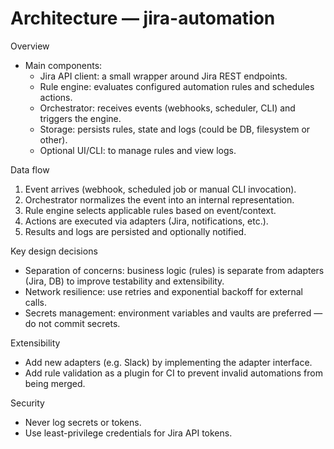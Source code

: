 # Architecture — jira-automation

Overview
- Main components:
  - Jira API client: a small wrapper around Jira REST endpoints.
  - Rule engine: evaluates configured automation rules and schedules actions.
  - Orchestrator: receives events (webhooks, scheduler, CLI) and triggers the engine.
  - Storage: persists rules, state and logs (could be DB, filesystem or other).
  - Optional UI/CLI: to manage rules and view logs.

Data flow
1. Event arrives (webhook, scheduled job or manual CLI invocation).
2. Orchestrator normalizes the event into an internal representation.
3. Rule engine selects applicable rules based on event/context.
4. Actions are executed via adapters (Jira, notifications, etc.).
5. Results and logs are persisted and optionally notified.

Key design decisions
- Separation of concerns: business logic (rules) is separate from adapters (Jira, DB)
  to improve testability and extensibility.
- Network resilience: use retries and exponential backoff for external calls.
- Secrets management: environment variables and vaults are preferred — do not
  commit secrets.

Extensibility
- Add new adapters (e.g. Slack) by implementing the adapter interface.
- Add rule validation as a plugin for CI to prevent invalid automations from being merged.

Security
- Never log secrets or tokens.
- Use least-privilege credentials for Jira API tokens.
